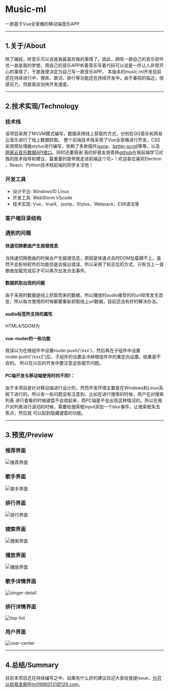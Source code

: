 # Music-ml

一款基于Vue全家桶的移动端音乐APP

***

## 1.关于/About

除了编程，听音乐可以说是我最喜欢做的事情了。因此，拥有一款自己的音乐软件也一直是我的梦想，用自己的音乐APP听着音乐写着代码可以说是一件让人非常开心的事情了，于是我便决定为自己写一款音乐APP。
本版本的music.ml开发目前还在持续进行中，搜索、歌词、排行等功能还在持续开发中。由于春招的临近，倍感压力，但是我会加快开发速度。

***

## 2.技术实现/Technology

### 技术栈
该项目采用了MVVM模式编写，数据采用线上获取的方式，分别在QQ音乐和网易云音乐进行了线上数据抓取。
整个前端技术栈采用了Vue全家桶进行开发，CSS采用预处理器stylus进行编写，依赖了多款插件[jsonp](https://github.com/webmodules/jsonp)、[better-scroll](https://github.com/ustbhuangyi/better-scroll)等等，以及[网易云音乐数据API接口](https://github.com/Binaryify/NeteaseCloudMusicApi)。同时还要感谢
我的好基友胡青杨[github](https://github.com/HuQingyang)在我前端学习对我的技术指导和建议，最重要的是带我走进前端这个坑~！欢迎各位喜欢Electron
、React、Python技术栈前端的同学关注他！

### 开发工具
* 设计平台: Windows10 Linux
* 开发工具: WebStorm VScode
* 技术实现: Vue、VueX、jsonp、Stylus、Webpack、ES6语法等

### 客户端目录结构

### 遇到的问题
#### 快速切换歌曲产生报错信息
当快速切换歌曲的时候会产生报错信息，原因是快速点击时DOM加载跟不上，虽然不会影响软件的功能但是会报出错误，所以采用了标志位的方式，只有当上一首歌曲加载完成后才可以再次出发点击事件。
#### 数据抓取出现的问题
由于采用的数据是线上抓取而来的数据，所以播放时audio接受的的url经常发生改变，所以每次使用的时候都要重新抓取线上url数据，目前还没有好的解决办法。
#### audio标签所支持的属性
HTML4/5DOM为<audio>和<video>元素提供了方法、属性和事件。如：load()重新加载音频/视频元素；play()开始播放音频/视频；pause()
暂停当前播放的音频/视频；timeupdate当目前的播放位置已更改时触发等。在该项目中都有用到，所以有重新对H5进行了系统性的学习，同时timeupdate获取的是时间戳
要对获取的数据进行处理。
#### vue-router的一些功能
我误以为在根组件中设置router.push('/xxx')，然后再在子组件中设置router.push('/xxx2')后，子组件的设置会冲掉根组件中的重定向设置，结果是不会的。
所以在以后的开发中要注意这些细节问题。
#### PC端开发与移动端使用时的不同1：
由于本项目是针对移动端进行设计的，然而开发环境主要是在Windows和Linux系统下进行的，所以有一些问题没有注意到。比如在进行搜索的时候，用户在对搜索列表
进行查看的时候键盘不会收起来，而PC端是不会出现这种情况的。所以在用户对列表进行滚动的时候，需要给搜索框input添加一个blur事件，让搜索框失去焦点，然后就
可以起到隐藏键盘的功能。
***

## 3.预览/Preview

### 推荐界面
![推荐界面](https://github.com/lml19960131/music-ml/blob/master/src/common/image/recommend.png)

### 歌手界面
![歌手界面](https://github.com/lml19960131/music-ml/blob/master/src/common/image/singer.png)

### 排行界面
![排行界面](https://github.com/lml19960131/music-ml/blob/master/src/common/image/rank.png)

### 搜索界面
![搜索界面](https://github.com/lml19960131/music-ml/blob/master/src/common/image/search.png)

### 播放界面
![播放界面](https://github.com/lml19960131/music-ml/blob/master/src/common/image/player.png)

### 歌手详情界面
![singer-detail](https://github.com/lml19960131/music-ml/blob/master/src/common/image/singer-detail.png)

### 排行详情界面
![top-list](https://github.com/lml19960131/music-ml/blob/master/src/common/image/top-list.png)

### 用户界面
![user-center](https://github.com/lml19960131/music-ml/blob/master/src/common/image/user-center.png)

***

## 4.总结/Summary
目前本项目还在持续编写之中，如果有什么好的建议欢迎大家给我提issue，也可以给我发邮件lml19960131@126.com。


